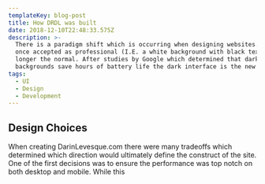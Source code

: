 ```yaml
---
templateKey: blog-post
title: How DRDL was built
date: 2018-12-10T22:48:33.575Z
description: >-
  There is a paradigm shift which is occurring when designing websites. What was
  once accepted as professional (I.E. a white background with black text) is no
  longer the normal. After studies by Google which determined that dark
  backgrounds save hours of battery life the dark interface is the new "green."
tags:
  - UI
  - Design
  - Development
---
```

## Design Choices
When creating DarinLevesque.com there were many tradeoffs which determined which direction would ultimately define the construct of the site. One of the first decisions was to ensure the performance was top notch on both desktop and mobile. While this 
